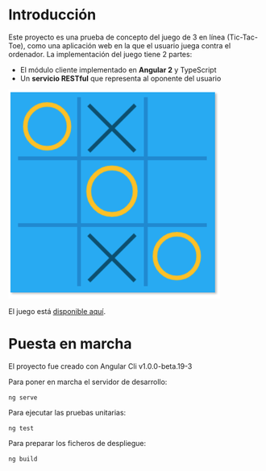 Introducción
============
Este proyecto es una prueba de concepto del juego de 3 en línea (Tic-Tac-Toe), como una aplicación web en la que el usuario juega contra el ordenador. La implementación del juego tiene 2 partes:

* El módulo cliente implementado en **Angular 2** y TypeScript
* Un **servicio RESTful** que representa al oponente del usuario

![TicTacToe](tictactoe.png)

El juego está [disponible aquí](http://gabrielcasarini.com/tictactoe/).

Puesta en marcha
================
El proyecto fue creado con Angular Cli v1.0.0-beta.19-3

Para poner en marcha el servidor de desarrollo:

	ng serve

Para ejecutar las pruebas unitarias:

	ng test

Para preparar los ficheros de despliegue:

	ng build

